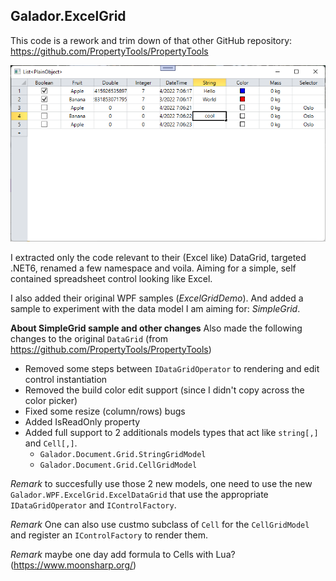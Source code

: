 ## Galador.ExcelGrid

This code is a rework and trim down of that other GitHub repository:
https://github.com/PropertyTools/PropertyTools

![Simple Grid](Screenshot1.png)

I extracted only the code relevant to their (Excel like) DataGrid, targeted .NET6, renamed a few namespace and voila.
Aiming for a simple, self contained spreadsheet control looking like Excel.

I also added their original WPF samples (*ExcelGridDemo*).
And added a sample to experiment with the data model I am aiming for: *SimpleGrid*.


**About SimpleGrid sample and other changes**
Also made the following changes to the original `DataGrid` (from https://github.com/PropertyTools/PropertyTools) 

- Removed some steps between `IDataGridOperator` to rendering and edit control instantiation
- Removed the build color edit support (since I didn't copy across the color picker)
- Fixed some resize (column/rows) bugs
- Added IsReadOnly property
- Added full support to 2 additionals models types that act like `string[,]` and `Cell[,]`.
  - `Galador.Document.Grid.StringGridModel`
  - `Galador.Document.Grid.CellGridModel`

*Remark* to succesfully use those 2 new models, one need to use the new
`Galador.WPF.ExcelGrid.ExcelDataGrid` that use the appropriate `IDataGridOperator` and `IControlFactory`.

*Remark* One can also use custmo subclass of `Cell` for the `CellGridModel` and register an `IControlFactory`
to render them.

*Remark* maybe one day add formula to Cells with Lua?
(https://www.moonsharp.org/)

